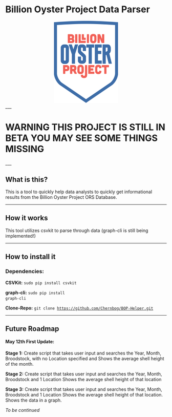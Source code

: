 # Billion Oyster Project Data Parser

<center><img src="BillionDollarOyster.png" width="200"></center>
___

<h1>WARNING THIS PROJECT IS STILL IN BETA YOU MAY SEE SOME THINGS MISSING</h1>
___
<h2>What is this?</h2>

This is a tool to quickly help data analysts to quickly get informational results
from the Billion Oyster Project ORS Database.
___
<h2>How it works</h2>

This tool utilizes csvkit to parse through data (graph-cli is still being implemented!)
___

<h2>How to install it</h2>

<div>
	<h3>Dependencies:</h3>
</div>

**CSVKit:** <code>sudo pip install csvkit</code>


**graph-cli:** <code>sudo pip install graph-cli</code>


**Clone-Repo:** <code>git clone https://github.com/Chernbog/BOP-Helper.git</code>

___

<h2>Future Roadmap</h2>

<h4>May 12th First Update:</h4>

**Stage 1:** Create script that takes user input and searches the Year, Month, Broodstock, with no Location specified and Shows the average shell height of the month.

**Stage 2:** Create script that takes user input and searches the Year, Month, Broodstock and 1 Location Shows the average shell height of that location

**Stage 3:** Create script that takes user input and searches the Year, Month, Broodstock and 1 Location Shows the average shell height of that location. Shows the data in a graph.

*To be continued*
